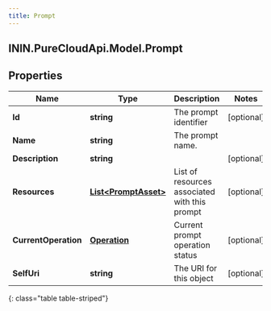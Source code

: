 ```yaml
---
title: Prompt
---
```

## ININ.PureCloudApi.Model.Prompt

## Properties

|Name | Type | Description | Notes|
|------------ | ------------- | ------------- | -------------|
| **Id** | **string** | The prompt identifier | [optional] |
| **Name** | **string** | The prompt name. | |
| **Description** | **string** |  | [optional] |
| **Resources** | [**List&lt;PromptAsset&gt;**](PromptAsset.html) | List of resources associated with this prompt | [optional] |
| **CurrentOperation** | [**Operation**](Operation.html) | Current prompt operation status | [optional] |
| **SelfUri** | **string** | The URI for this object | [optional] |
{: class="table table-striped"}


